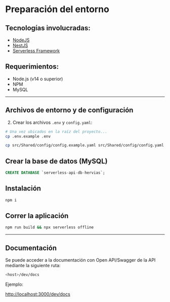 # Preparación del entorno

## Tecnologías involucradas:
- [NodeJS](https://nodejs.org/es/)
- [NestJS](https://docs.nestjs.com/)
- [Serverless Framework](https://www.serverless.com/framework/docs)

## Requerimientos:
- Node.js (v14 o superior)
- NPM
- MySQL

---

## Archivos de entorno y de configuración

2. Crear los archivos `.env` y `config.yaml`:
```bash
# Una vez ubicados en la raíz del proyecto...
cp .env.example .env
```

```bash
cp src/Shared/config/config.example.yaml src/Shared/config/config.yaml
```

## Crear la base de datos (MySQL)
```sql
CREATE DATABASE `serverless-api-db-hervias`;
```

## Instalación

```bash
npm i
```

## Correr la aplicación

```bash
npm run build && npx serverless offline
```

---

## Documentación
Se puede acceder a la documentación con Open API/Swagger de la API mediante la siguiente ruta:

```bash
<host>/dev/docs
```

Ejemplo:

[http://localhost:3000/dev/docs](http://localhost:3000/dev/docs)
